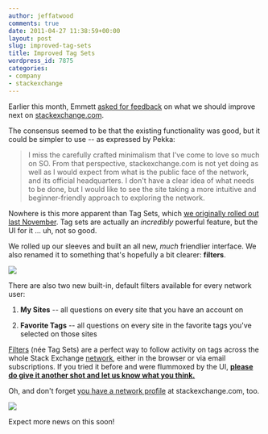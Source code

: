 ```yaml
---
author: jeffatwood
comments: true
date: 2011-04-27 11:38:59+00:00
layout: post
slug: improved-tag-sets
title: Improved Tag Sets
wordpress_id: 7875
categories:
- company
- stackexchange
---
```


Earlier this month, Emmett [asked for feedback](http://meta.stackoverflow.com/questions/87239/suggest-the-next-feature-for-the-stackexchange-com-master-website) on what we should improve next on [stackexchange.com](http://stackexchange.com).

The consensus seemed to be that the existing functionality was good, but it could be simpler to use -- as expressed by Pekka:



<blockquote>
I miss the carefully crafted minimalism that I've come to love so much on SO. From that perspective, stackexchange.com is not yet doing as well as I would expect from what is the public face of the network, and its official headquarters. I don't have a clear idea of what needs to be done, but I would like to see the site taking a more intuitive and beginner-friendly approach to exploring the network.
</blockquote>



Nowhere is this more apparent than Tag Sets, which [we originally rolled out last November](http://blog.stackoverflow.com/2010/11/tag-sets-on-stack-exchange/). Tag sets are actually an _incredibly_ powerful feature, but the UI for it ... uh, not so good. 

We rolled up our sleeves and built an all new, _much_ friendlier interface. We also renamed it to something that's hopefully a bit clearer: **filters**.

[![](http://blog.stackoverflow.com/wp-content/uploads/stack-exchange-tag-filters.png)](http://stackexchange.com/filters)

There are also two new built-in, default filters available for every network user:





  1. **My Sites** -- all questions on every site that you have an account on

  2. **Favorite Tags** -- all questions on every site in the favorite tags you've selected on those sites


[Filters](http://stackexchange.com/filters) (née Tag Sets) are a perfect way to follow activity on tags across the whole Stack Exchange [network](http://stackexchange.com/sites), either in the browser or via email subscriptions. If you tried it before and were flummoxed by the UI, **[please do give it another shot and let us know what you think.](http://stackexchange.com/filters)**

Oh, and don't forget [you have a network profile](http://blog.stackoverflow.com/2011/04/stack-exchange-network-profiles/) at stackexchange.com, too.

![](/blog/images/wordpress/stack-exchange-user-page-link.png)

Expect more news on this soon!

